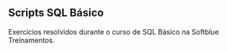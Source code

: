 ## Scripts SQL Básico

Exercícios resolvidos durante o curso de SQL Básico na Softblue Treinamentos.
